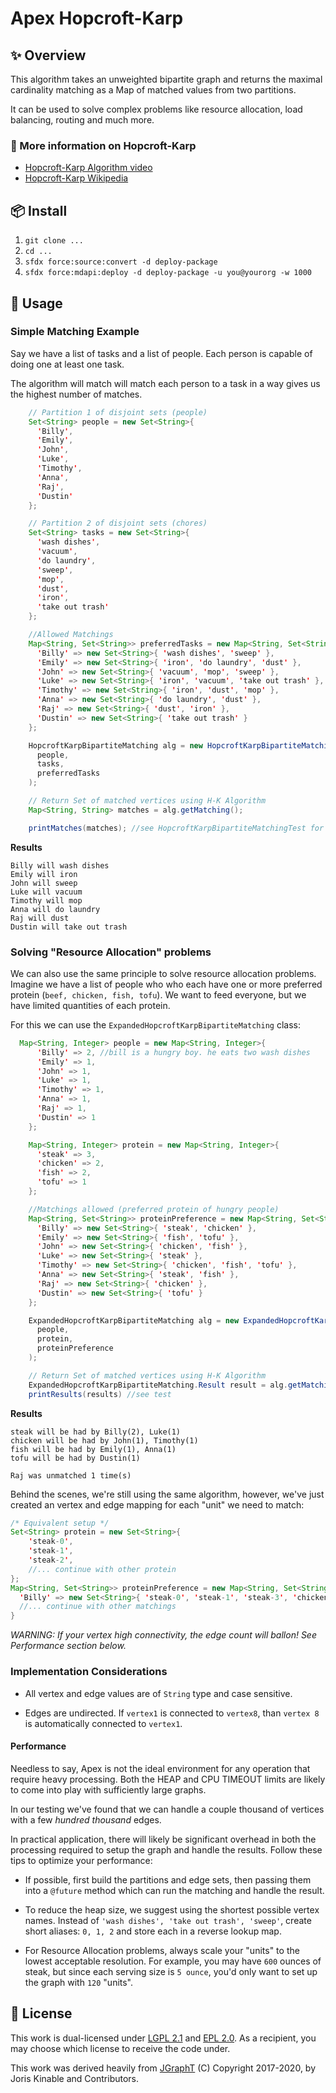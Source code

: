 # Apex Hopcroft-Karp

## ✨ Overview

This algorithm takes an unweighted bipartite graph and returns the maximal cardinality matching as
a Map of matched values from two partitions.

It can be used to solve complex problems like resource allocation, load balancing, routing and much more.

### 🔗 More information on Hopcroft-Karp

- [Hopcroft-Karp Algorithm video](youtube.com/watch?v=lM5eIpF0xjA)
- [Hopcroft-Karp Wikipedia](https://en.wikipedia.org/wiki/Hopcroft–Karp_algorithm)

## 📦 Install

1. `git clone ...`
1. `cd ...`
1. `sfdx force:source:convert -d deploy-package`
1. `sfdx force:mdapi:deploy -d deploy-package -u you@yourorg -w 1000`

## 🔨 Usage

### Simple Matching Example

Say we have a list of tasks and a list of people. Each person is capable of doing one at least one task.

The algorithm will match will match each person to a task in a way gives us the highest number of matches.

```java
    // Partition 1 of disjoint sets (people)
    Set<String> people = new Set<String>{
      'Billy',
      'Emily',
      'John',
      'Luke',
      'Timothy',
      'Anna',
      'Raj',
      'Dustin'
    };

    // Partition 2 of disjoint sets (chores)
    Set<String> tasks = new Set<String>{
      'wash dishes',
      'vacuum',
      'do laundry',
      'sweep',
      'mop',
      'dust',
      'iron',
      'take out trash'
    };

    //Allowed Matchings
    Map<String, Set<String>> preferredTasks = new Map<String, Set<String>>{
      'Billy' => new Set<String>{ 'wash dishes', 'sweep' },
      'Emily' => new Set<String>{ 'iron', 'do laundry', 'dust' },
      'John' => new Set<String>{ 'vacuum', 'mop', 'sweep' },
      'Luke' => new Set<String>{ 'iron', 'vacuum', 'take out trash' },
      'Timothy' => new Set<String>{ 'iron', 'dust', 'mop' },
      'Anna' => new Set<String>{ 'do laundry', 'dust' },
      'Raj' => new Set<String>{ 'dust', 'iron' },
      'Dustin' => new Set<String>{ 'take out trash' }
    };

    HopcroftKarpBipartiteMatching alg = new HopcroftKarpBipartiteMatching(
      people,
      tasks,
      preferredTasks
    );

    // Return Set of matched vertices using H-K Algorithm
    Map<String, String> matches = alg.getMatching();

    printMatches(matches); //see HopcroftKarpBipartiteMatchingTest for example
```

**Results**

```
Billy will wash dishes
Emily will iron
John will sweep
Luke will vacuum
Timothy will mop
Anna will do laundry
Raj will dust
Dustin will take out trash
```

### Solving "Resource Allocation" problems

We can also use the same principle to solve resource allocation problems. Imagine we have a list of people who who each have one or more preferred protein (`beef, chicken, fish, tofu`). We want to feed everyone, but we have limited quantities of each protein.

For this we can use the `ExpandedHopcroftKarpBipartiteMatching` class:

```java
  Map<String, Integer> people = new Map<String, Integer>{
      'Billy' => 2, //bill is a hungry boy. he eats two wash dishes
      'Emily' => 1,
      'John' => 1,
      'Luke' => 1,
      'Timothy' => 1,
      'Anna' => 1,
      'Raj' => 1,
      'Dustin' => 1
    };

    Map<String, Integer> protein = new Map<String, Integer>{
      'steak' => 3,
      'chicken' => 2,
      'fish' => 2,
      'tofu' => 1
    };

    //Matchings allowed (preferred protein of hungry people)
    Map<String, Set<String>> proteinPreference = new Map<String, Set<String>>{
      'Billy' => new Set<String>{ 'steak', 'chicken' },
      'Emily' => new Set<String>{ 'fish', 'tofu' },
      'John' => new Set<String>{ 'chicken', 'fish' },
      'Luke' => new Set<String>{ 'steak' },
      'Timothy' => new Set<String>{ 'chicken', 'fish', 'tofu' },
      'Anna' => new Set<String>{ 'steak', 'fish' },
      'Raj' => new Set<String>{ 'chicken' },
      'Dustin' => new Set<String>{ 'tofu' }
    };

    ExpandedHopcroftKarpBipartiteMatching alg = new ExpandedHopcroftKarpBipartiteMatching(
      people,
      protein,
      proteinPreference
    );

    // Return Set of matched vertices using H-K Algorithm
    ExpandedHopcroftKarpBipartiteMatching.Result result = alg.getMatching();
    printResults(results) //see test
```

**Results**

```
steak will be had by Billy(2), Luke(1)
chicken will be had by John(1), Timothy(1)
fish will be had by Emily(1), Anna(1)
tofu will be had by Dustin(1)

Raj was unmatched 1 time(s)
```

Behind the scenes, we're still using the same algorithm, however, we've just created an vertex and edge mapping for each "unit" we need to match:

```java
/* Equivalent setup */
Set<String> protein = new Set<String>{
    'steak-0',
    'steak-1',
    'steak-2',
    //... continue with other protein
};
Map<String, Set<String>> proteinPreference = new Map<String, Set<String>>{
  'Billy' => new Set<String>{ 'steak-0', 'steak-1', 'steak-3', 'chicken-0', 'chicken-1'},
  //... continue with other matchings
}
```

_WARNING: If your vertex high connectivity, the edge count will ballon! See Performance section below._

### Implementation Considerations

- All vertex and edge values are of `String` type and case sensitive.

- Edges are undirected. If `vertex1` is connected to `vertex8`, than `vertex 8` is automatically connected to `vertex1`.

#### Performance

Needless to say, Apex is not the ideal environment for any operation that require heavy processing. Both the HEAP and CPU TIMEOUT limits are likely to come into play with sufficiently large graphs.

In our testing we've found that we can handle a couple thousand of vertices with a few _hundred thousand_ edges.

In practical application, there will likely be significant overhead in both the processing required to setup the graph and handle the results. Follow these tips to optimize your performance:

- If possible, first build the partitions and edge sets, then passing them into a `@future` method which can run the matching and handle the result.

- To reduce the heap size, we suggest using the shortest possible vertex names. Instead of `'wash dishes', 'take out trash', 'sweep'`, create short aliases: `0, 1, 2` and store each in a reverse lookup map.

- For Resource Allocation problems, always scale your "units" to the lowest acceptable resolution. For example, you may have `600` ounces of steak, but since each serving size is `5 ounce`, you'd only want to set up the graph with `120` "units".

## 📃 License

This work is dual-licensed under [LGPL 2.1](https://www.gnu.org/licenses/old-licenses/lgpl-2.1.en.html) and [EPL 2.0](https://www.eclipse.org/legal/epl-2.0/). As a recipient, you may choose which license to receive the code under.

This work was derived heavily from [JGraphT](https://jgrapht.org) (C) Copyright 2017-2020, by Joris Kinable and Contributors.
